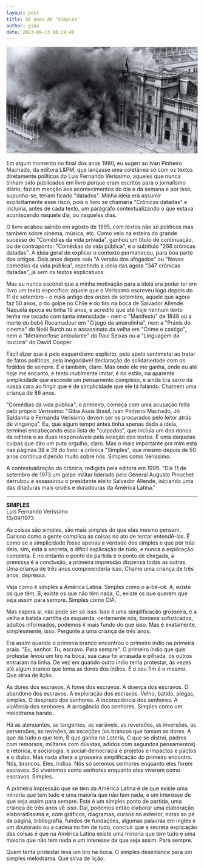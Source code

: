 ```yaml
---
layout: post
title: 50 anos de "Simples"
author: giba
date: 2023-09-13 00:29:48
---
```

![](/uploads/golpe-no-chile.jpg)

Em algum momento no final dos anos 1980, eu sugeri ao Ivan Pinheiro Machado, da editora L&PM, que lançasse uma coletânea só com os textos diretamente políticos do Luis Fernando Verissimo, aqueles que nunca tinham sido publicados em livro porque eram escritos para o jornalismo diário, faziam menção aos acontecimentos do dia e da semana e por isso, supunha-se, teriam ficado "datados". Minha ideia era assumir explicitamente esse risco, pois o livro se chamaria "Crônicas datadas" e incluiria, antes de cada texto, um parágrafo contextualizando o que estava acontecendo naquele dia, ou naqueles dias.

O livro acabou saindo em agosto de 1995, com textos não só políticos mas também sobre cinema, música, etc. Como veio na esteira do grande sucesso do "Comédias da vida privada", ganhou um título de continuação, ou de contraponto: "Comédias da vida pública", e o subtítulo "266 crônicas datadas". A ideia geral de explicar o contexto permaneceu, para boa parte dos artigos. Dois anos depois saiu "A versão dos afogados" ou "Novas comédias da vida pública", repetindo a ideia das agora "347 crônicas datadas", já sem os textos explicativos.

Mas eu nunca escondi que a minha motivação para a ideia era poder ter em livro um texto específico: aquele que o Verissimo escreveu logo depois do 11 de setembro - o mais antigo dos onzes de setembro, aquele que agora faz 50 anos, o do golpe no Chile e do tiro na boca de Salvador Allende. Naquela época eu tinha 16 anos, e acredito que até hoje nenhum texto tenha me tocado com tanta intensidade - nem o "Manifesto" de 1848 ou a morte do bebê Rocamadour em "O jogo da amarelinha", nem a "Práxis do cinema" do Noël Burch ou o assassinato da velha em "Crime e castigo", nem a "Metamorfose ambulante" do Raul Seixas ou a "Linguagem da loucura" do David Cooper.

Fácil dizer que é pelo esquerdismo explícito, pelo apelo sentimetal ao tratar de fatos políticos, pela inegociável declaração de solidariedade com os fodidos de sempre. E é também, claro. Mas onde ele me ganha, onde eu até hoje me encanto, e tento inutilmente imitar, é no estilo, na aparente simplicidade que esconde um pensamento complexo, e ainda tira sarro da nossa cara ao fingir que é de simplicidade que ele tá falando. Chamem uma criança de 86 anos.

"Comédias da vida pública", o primeiro, começa com uma acusação feita pelo próprio Verissimo: "Giba Assis Brasil, Ivan Pinheiro Machado, Jó Saldanha e Fernanda Verissimo devem ser os procurados pelo leitor atrás de vingança". Eu, que algum tempo antes tinha apenas dado a ideia, terminei encabeçando essa lista de "culpados", que incluía um dos donos da editora e as duas responsáveis pela seleção dos textos. É uma daquelas culpas que dão um puta orgulho, claro. Mas o mais importante pra mim está nas páginas 38 e 39 do livro: a crônica "Simples", que mesmo depois de 50 anos continua dizendo muito sobre nós. Simples como Verissimo.

A contextualização da crônica, redigida pela editora em 1995: "Dia 11 de setembro de 1973 um golpe militar liderado pelo General Augusto Pinochet derrubou e assassinou o presidente eleito Salvador Allende, iniciando uma das ditaduras mais cruéis e duradouras da América Latina."

- - -

**SIMPLES**\
Luis Fernando Verissimo\
13/09/1973

As coisas são simples, são mais simples do que elas mesmo pensam. Curioso como a gente complica as coisas no ato de tentar entendê-las. É como se a simplicidade fosse apenas a verdade dos simples e que por trás dela, sim, está a secreta, a difícil explicação de tudo, e nunca a explicação completa. E no entanto o ponto de partida é o ponto de chegada, a premissa é a conclusão, a primeira impressão dispensa todas as outras. Uma criança de três anos compreenderia isso. Chame uma criança de três anos, depressa. 

Veja como é simples a América Latina. Simples como o a-bê-cê. A, existe os que têm, B, existe os que não têm nada, C, existe os que querem que seja assim para sempre. Simples como CIA. 

Mas espera aí, não pode ser só isso. Isso é uma simplificação grosseira, é a velha e batida cartilha da esquerda, certamente nós, homens sofisticados, adultos informados, podemos ir mais fundo do que isso. Mas é exatamente, simplesmente, isso. Pergunte a uma criança de três anos. 

Era assim quando o primeira branco encontrou o primeiro índio na primeira praia. "Eu, senhor. Tu, escravo. Para sempre". O primeiro índio que quis protestar levou um tiro na boca, sua casa foi arrasada e pilhada, os outros entraram na linha. De vez em quando outro índio tenta protestar, às vezes até algum branco que toma as dores dos índios. E o seu fim é o mesmo. Que sirva de lição. 

As dores dos escravos. A fome dos escravos. A doença dos escravos. O abandono dos escravos. A exploração dos escravos. Velho, batido, piegas, simples. O desprezo dos senhores. A inconsciência dos senhores. A violência dos senhores. A arrogância dos senhores. Simples como um melodrama barato. 

Há as atenuantes, as tangentes, as variáveis, as reversões, as inversões, as perversões, as revisões, as exceções (os brancos que tomam as dores. A que dá tudo o que tem, B que ganha na Loteria, C que se distrai, padres com remorsos, militares com dúvidas, adidos com segundos pensamentos) e retórica, e sociologia, e social-democracia e projetos e impactos e pactos e o diabo. Mas nada altera a grosseira simplificação do primeiro encontro. Nós, brancos. Eles, índios. Nós só seremos senhores enquanto eles forem escravos. Só viveremos como senhores enquanto eles viverem como escravos. Simples. 

A primeira impressão que se tem da América Latina é de que existe uma minoria que tem tudo e uma maioria que não tem nada, e um interesse de que seja assim para sempre. Este é um simples ponto de partida, uma criança de três anos vê isso. Daí, podemos então elaborar uma elaboração elaboradíssima e, com gráficos, diagramas, cursos no exterior, notas ao pé da página, bibliografia, fundos de fundações, algumas palavras em inglês e um doutorado ou a cadeia no fim de tudo, concluir que a secreta explicação das coisas é que na América Latina existe uma minoria que tem tudo e uma maioria que não tem nada e um interesse de que seja assim. Para sempre. 

Quem tenta protestar leva um tiro na boca. O simples desenlance para um simples melodrama. Que sirva de lição.